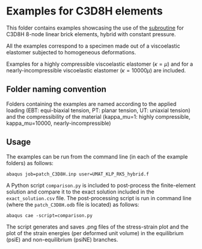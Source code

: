 # Examples for C3D8H elements

This folder contains examples showcasing the use of the [subroutine](/UMAT_KLP_RK5_hybrid.f) for C3D8H 8-node linear brick elements, hybrid with constant pressure.

All the examples correspond to a specimen made out of a viscoelastic elastomer subjected to homogeneous deformations. 

Examples for a highly compressible viscoelastic elastomer ($\kappa=\mu$) and for a nearly-incompressible viscoelastic elastomer ($\kappa=10000\mu$) are included.

## Folder naming convention

Folders containing the examples are named according to the applied loading (EBT: equi-biaxial tension, PT: planar tension, UT: uniaxial tension) and the compressibility of the material (kappa_mu=1: highly compressible, kappa_mu=10000, nearly-incompressible)

## Usage

The examples can be run from the command line (in each of the example folders) as follows:
```
abaqus job=patch_C3D8H.inp user=UMAT_KLP_RK5_hybrid.f
```

A Python script `comparison.py` is included to post-process the finite-element solution and compare it to the exact solution included in the `exact_solution.csv` file. The post-processing script is run in command line (where the `patch_C3D8H.odb` file is located) as follows:
```
abaqus cae -script=comparison.py
```
The script generates and saves .png files of the stress-strain plot and the plot of the strain energies (per deformed unit volume) in the equilibrium (psiE) and non-equilibrium (psiNE) branches. 